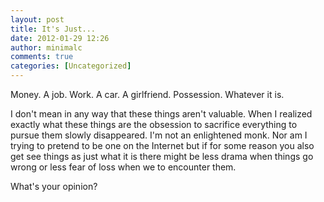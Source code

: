 ```yaml
---
layout: post
title: It's Just...
date: 2012-01-29 12:26
author: minimalc
comments: true
categories: [Uncategorized]
---
```

Money. 
A job. 
Work. 
A car. 
A girlfriend. 
Possession. 
Whatever it is. 

I don't mean in any way that these things aren't valuable. When I realized exactly what these things are the obsession to sacrifice everything to pursue them slowly disappeared. I'm not an enlightened monk. Nor am I trying to pretend to be one on the Internet but if for some reason you also get see things as just what it is there might be less drama when things go wrong or less fear of loss when we to encounter them. 

What's your opinion?
